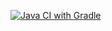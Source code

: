 [![Java CI with Gradle](https://github.com/lushvikki/practice8/actions/workflows/gradle.yml/badge.svg)](https://github.com/lushvikki/practice8/actions/workflows/gradle.yml)